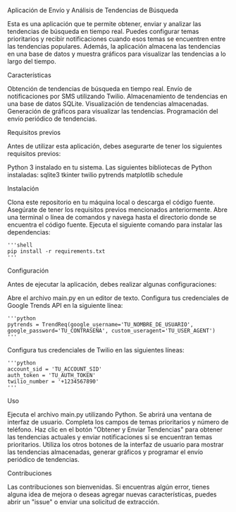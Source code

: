 Aplicación de Envío y Análisis de Tendencias de Búsqueda

Esta es una aplicación que te permite obtener, enviar y analizar las tendencias de búsqueda en tiempo real. Puedes configurar temas prioritarios y recibir notificaciones cuando esos temas se encuentren entre las tendencias populares. Además, la aplicación almacena las tendencias en una base de datos y muestra gráficos para visualizar las tendencias a lo largo del tiempo.

Características

   Obtención de tendencias de búsqueda en tiempo real.
   Envío de notificaciones por SMS utilizando Twilio.
   Almacenamiento de tendencias en una base de datos SQLite.
   Visualización de tendencias almacenadas.
   Generación de gráficos para visualizar las tendencias.
   Programación del envío periódico de tendencias.

Requisitos previos

Antes de utilizar esta aplicación, debes asegurarte de tener los siguientes requisitos previos:

   Python 3 instalado en tu sistema.
   Las siguientes bibliotecas de Python instaladas:
        sqlite3
        tkinter
        twilio
        pytrends
        matplotlib
        schedule

Instalación

   Clona este repositorio en tu máquina local o descarga el código fuente.
   Asegúrate de tener los requisitos previos mencionados anteriormente.
   Abre una terminal o línea de comandos y navega hasta el directorio donde se encuentra el código fuente.
   Ejecuta el siguiente comando para instalar las dependencias:

    '''shell
    pip install -r requirements.txt
    '''

Configuración

Antes de ejecutar la aplicación, debes realizar algunas configuraciones:

   Abre el archivo main.py en un editor de texto.
   Configura tus credenciales de Google Trends API en la siguiente línea:

    '''python
    pytrends = TrendReq(google_username='TU_NOMBRE_DE_USUARIO', google_password='TU_CONTRASEÑA', custom_useragent='TU_USER_AGENT')
    '''

Configura tus credenciales de Twilio en las siguientes líneas:

    '''python
    account_sid = 'TU_ACCOUNT_SID'
    auth_token = 'TU_AUTH_TOKEN'
    twilio_number = '+1234567890'
    '''

Uso

   Ejecuta el archivo main.py utilizando Python.
   Se abrirá una ventana de interfaz de usuario.
   Completa los campos de temas prioritarios y número de teléfono.
   Haz clic en el botón "Obtener y Enviar Tendencias" para obtener las tendencias actuales y enviar notificaciones si se encuentran temas prioritarios.
   Utiliza los otros botones de la interfaz de usuario para mostrar las tendencias almacenadas, generar gráficos y programar el envío periódico de tendencias.

Contribuciones

Las contribuciones son bienvenidas. Si encuentras algún error, tienes alguna idea de mejora o deseas agregar nuevas características, puedes abrir un "issue" o enviar una solicitud de extracción.
